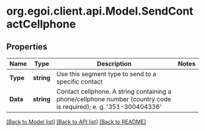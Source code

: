 
# org.egoi.client.api.Model.SendContactCellphone

## Properties

Name | Type | Description | Notes
------------ | ------------- | ------------- | -------------
**Type** | **string** | Use this segment type to send to a specific contact | 
**Data** | **string** | Contact cellphone.  A string containing a phone/cellphone number (country code is required);                         e. g. &#39;351-300404336&#39; | 

[[Back to Model list]](../README.md#documentation-for-models)
[[Back to API list]](../README.md#documentation-for-api-endpoints)
[[Back to README]](../README.md)

